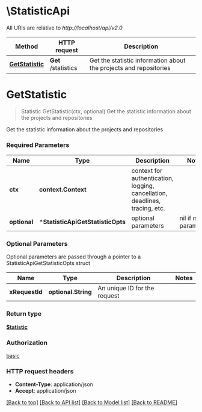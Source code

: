 # \StatisticApi

All URIs are relative to *http://localhost/api/v2.0*

Method | HTTP request | Description
------------- | ------------- | -------------
[**GetStatistic**](StatisticApi.md#GetStatistic) | **Get** /statistics | Get the statistic information about the projects and repositories


# **GetStatistic**
> Statistic GetStatistic(ctx, optional)
Get the statistic information about the projects and repositories

Get the statistic information about the projects and repositories

### Required Parameters

Name | Type | Description  | Notes
------------- | ------------- | ------------- | -------------
 **ctx** | **context.Context** | context for authentication, logging, cancellation, deadlines, tracing, etc.
 **optional** | ***StatisticApiGetStatisticOpts** | optional parameters | nil if no parameters

### Optional Parameters
Optional parameters are passed through a pointer to a StatisticApiGetStatisticOpts struct

Name | Type | Description  | Notes
------------- | ------------- | ------------- | -------------
 **xRequestId** | **optional.String**| An unique ID for the request | 

### Return type

[**Statistic**](Statistic.md)

### Authorization

[basic](../README.md#basic)

### HTTP request headers

 - **Content-Type**: application/json
 - **Accept**: application/json

[[Back to top]](#) [[Back to API list]](../README.md#documentation-for-api-endpoints) [[Back to Model list]](../README.md#documentation-for-models) [[Back to README]](../README.md)


